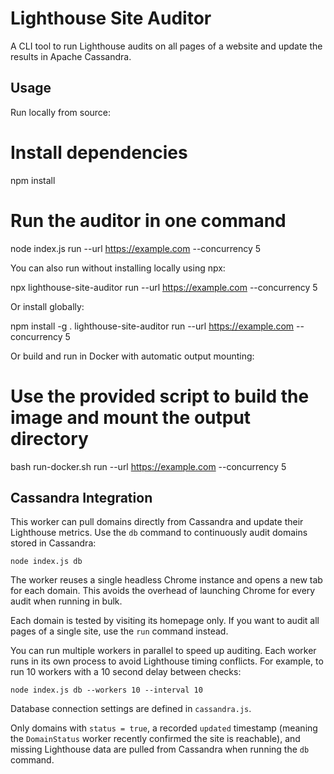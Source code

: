 # Lighthouse Site Auditor

A CLI tool to run Lighthouse audits on all pages of a website and update the results in Apache Cassandra.

## Usage

Run locally from source:

  # Install dependencies
  npm install

  # Run the auditor in one command
  node index.js run --url https://example.com --concurrency 5

You can also run without installing locally using npx:

  npx lighthouse-site-auditor run --url https://example.com --concurrency 5

Or install globally:

  npm install -g .
  lighthouse-site-auditor run --url https://example.com --concurrency 5

Or build and run in Docker with automatic output mounting:

  # Use the provided script to build the image and mount the output directory
  bash run-docker.sh run --url https://example.com --concurrency 5

## Cassandra Integration


This worker can pull domains directly from Cassandra and update their Lighthouse metrics.
Use the `db` command to continuously audit domains stored in Cassandra:

```
node index.js db
```

The worker reuses a single headless Chrome instance and opens a new tab for each
domain. This avoids the overhead of launching Chrome for every audit when
running in bulk.

Each domain is tested by visiting its homepage only. If you want to audit all
pages of a single site, use the `run` command instead.

You can run multiple workers in parallel to speed up auditing. Each worker runs
in its own process to avoid Lighthouse timing conflicts. For example, to run 10
workers with a 10 second delay between checks:

```
node index.js db --workers 10 --interval 10
```

Database connection settings are defined in `cassandra.js`.

Only domains with `status = true`, a recorded `updated` timestamp (meaning the
`DomainStatus` worker recently confirmed the site is reachable), and missing
Lighthouse data are pulled from Cassandra when running the `db` command.

